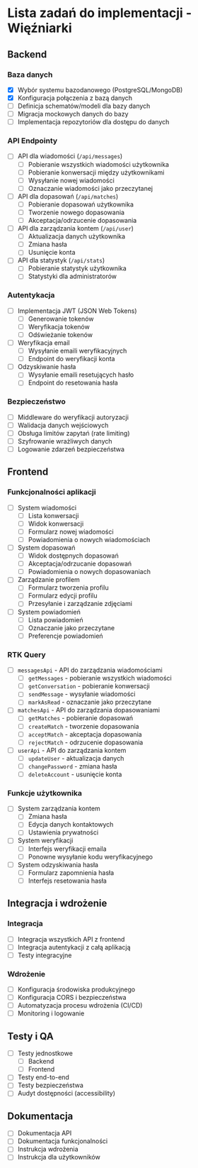 # Lista zadań do implementacji - Więźniarki

## Backend

### Baza danych

- [x] Wybór systemu bazodanowego (PostgreSQL/MongoDB)
- [x] Konfiguracja połączenia z bazą danych
- [ ] Definicja schematów/modeli dla bazy danych
- [ ] Migracja mockowych danych do bazy
- [ ] Implementacja repozytoriów dla dostępu do danych

### API Endpointy

- [ ] API dla wiadomości (`/api/messages`)
  - [ ] Pobieranie wszystkich wiadomości użytkownika
  - [ ] Pobieranie konwersacji między użytkownikami
  - [ ] Wysyłanie nowej wiadomości
  - [ ] Oznaczanie wiadomości jako przeczytanej
- [ ] API dla dopasowań (`/api/matches`)
  - [ ] Pobieranie dopasowań użytkownika
  - [ ] Tworzenie nowego dopasowania
  - [ ] Akceptacja/odrzucenie dopasowania
- [ ] API dla zarządzania kontem (`/api/user`)
  - [ ] Aktualizacja danych użytkownika
  - [ ] Zmiana hasła
  - [ ] Usunięcie konta
- [ ] API dla statystyk (`/api/stats`)
  - [ ] Pobieranie statystyk użytkownika
  - [ ] Statystyki dla administratorów

### Autentykacja

- [ ] Implementacja JWT (JSON Web Tokens)
  - [ ] Generowanie tokenów
  - [ ] Weryfikacja tokenów
  - [ ] Odświeżanie tokenów
- [ ] Weryfikacja email
  - [ ] Wysyłanie emaili weryfikacyjnych
  - [ ] Endpoint do weryfikacji konta
- [ ] Odzyskiwanie hasła
  - [ ] Wysyłanie emaili resetujących hasło
  - [ ] Endpoint do resetowania hasła

### Bezpieczeństwo

- [ ] Middleware do weryfikacji autoryzacji
- [ ] Walidacja danych wejściowych
- [ ] Obsługa limitów zapytań (rate limiting)
- [ ] Szyfrowanie wrażliwych danych
- [ ] Logowanie zdarzeń bezpieczeństwa

## Frontend

### Funkcjonalności aplikacji

- [ ] System wiadomości
  - [ ] Lista konwersacji
  - [ ] Widok konwersacji
  - [ ] Formularz nowej wiadomości
  - [ ] Powiadomienia o nowych wiadomościach
- [ ] System dopasowań
  - [ ] Widok dostępnych dopasowań
  - [ ] Akceptacja/odrzucanie dopasowań
  - [ ] Powiadomienia o nowych dopasowaniach
- [ ] Zarządzanie profilem
  - [ ] Formularz tworzenia profilu
  - [ ] Formularz edycji profilu
  - [ ] Przesyłanie i zarządzanie zdjęciami
- [ ] System powiadomień
  - [ ] Lista powiadomień
  - [ ] Oznaczanie jako przeczytane
  - [ ] Preferencje powiadomień

### RTK Query

- [ ] `messagesApi` - API do zarządzania wiadomościami
  - [ ] `getMessages` - pobieranie wszystkich wiadomości
  - [ ] `getConversation` - pobieranie konwersacji
  - [ ] `sendMessage` - wysyłanie wiadomości
  - [ ] `markAsRead` - oznaczanie jako przeczytane
- [ ] `matchesApi` - API do zarządzania dopasowaniami
  - [ ] `getMatches` - pobieranie dopasowań
  - [ ] `createMatch` - tworzenie dopasowania
  - [ ] `acceptMatch` - akceptacja dopasowania
  - [ ] `rejectMatch` - odrzucenie dopasowania
- [ ] `userApi` - API do zarządzania kontem
  - [ ] `updateUser` - aktualizacja danych
  - [ ] `changePassword` - zmiana hasła
  - [ ] `deleteAccount` - usunięcie konta

### Funkcje użytkownika

- [ ] System zarządzania kontem
  - [ ] Zmiana hasła
  - [ ] Edycja danych kontaktowych
  - [ ] Ustawienia prywatności
- [ ] System weryfikacji
  - [ ] Interfejs weryfikacji emaila
  - [ ] Ponowne wysyłanie kodu weryfikacyjnego
- [ ] System odzyskiwania hasła
  - [ ] Formularz zapomnienia hasła
  - [ ] Interfejs resetowania hasła

## Integracja i wdrożenie

### Integracja

- [ ] Integracja wszystkich API z frontend
- [ ] Integracja autentykacji z całą aplikacją
- [ ] Testy integracyjne

### Wdrożenie

- [ ] Konfiguracja środowiska produkcyjnego
- [ ] Konfiguracja CORS i bezpieczeństwa
- [ ] Automatyzacja procesu wdrożenia (CI/CD)
- [ ] Monitoring i logowanie

## Testy i QA

- [ ] Testy jednostkowe
  - [ ] Backend
  - [ ] Frontend
- [ ] Testy end-to-end
- [ ] Testy bezpieczeństwa
- [ ] Audyt dostępności (accessibility)

## Dokumentacja

- [ ] Dokumentacja API
- [ ] Dokumentacja funkcjonalności
- [ ] Instrukcja wdrożenia
- [ ] Instrukcja dla użytkowników
